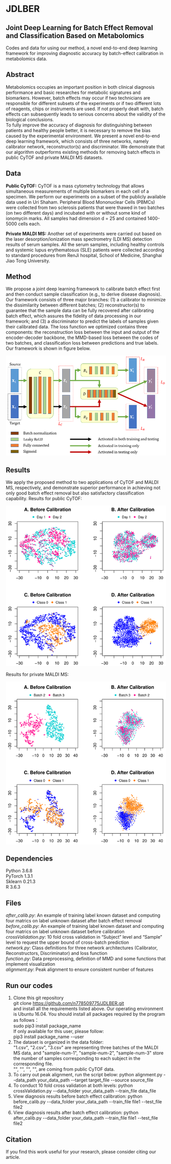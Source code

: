 # JDLBER
## Joint Deep Learning for Batch Effect Removal and Classification Based on Metabolomics

Codes and data for using our method, a novel end-to-end deep learning framework for improving diagnostic accuracy by batch-effect calibration in metabolomics data.

## Abstract
Metabolomics occupies an important position in both clinical diagnosis performance and basic researches for metabolic signatures and biomarkers. However, batch effects may occur if two technicians are responsible for different subsets of the experiments or if two different lots of reagents, chips or instruments are used. If not properly dealt with, batch effects can subsequently leads to serious concerns about the validity of the biological conclusions.<br />
To fully improve the accuracy of diagnosis for distinguishing between patients and healthy people better, it is necessary to remove the bias caused by the experimental environment. We present a novel end-to-end deep learning framework, which consists of three networks, namely calibrator network, reconstructor(s) and discriminator. We demonstrate that our algorithm outperforms existing methods for removing batch effects in public CyTOF and private MALDI MS datasets.

## Data
**Public CyTOF:** CyTOF is a mass cytometry technology that allows simultaneous measurements of multiple biomarkers in each cell of a specimen. We perform our experiments on a subset of the publicly available data used in Uri Shaham. Peripheral Blood Mononuclear Cells (PBMCs) were collected from two sclerosis patients that were thawed in two batches (on two different days) and incubated with or without some kind of ionomycin marks. All samples had dimension d = 25 and contained 1400-5000 cells each. 

**Private MALDI MS:** Another set of experiments were carried out based on the laser desorption/ionization mass spectrometry (LDI MS) detection results of serum samples. All the serum samples, including healthy controls and systemic lupus erythematosus (SLE) patients were collected according to standard procedures from RenJi hospital, School of Medicine, Shanghai Jiao Tong University. 

## Method
We propose a joint deep learning framework to calibrate batch effect first and then conduct sample classification (e.g., to derive disease diagnosis). Our framework consists of three major branches: (1) a calibrator to minimize the dissimilarity between different batches; (2) reconstructor(s) to guarantee that the sample data can be fully recovered after calibrating batch effect, which assures the fidelity of data processing in our framework; and (3) a discriminator to predict the labels of samples given their calibrated data. The loss function we optimized contains three components: the reconstruction loss between the input and output of the encoder-decoder backbone, the MMD-based loss between the codes of two batches, and classification loss between predictions and true labels. Our framework is shown in figure below.

![](illustration/network.png)

## Results
We apply the proposed method to two applications of CyTOF and MALDI MS, respectively, and demonstrate superior performance in achieving not only good batch effect removal but also satisfactory classification capability. 
Results for public CyTOF: 

![](illustration/CyTOF.png)

Results for private MALDI MS:

![](illustration/MALDI-MS.png)

## Dependencies
Python 3.6.8<br />
PyTorch 1.3.1<br />
Sklearn 0.21.3<br />
R 3.6.3<br />

## Files
*after_calib.py*: An example of training label known dataset and computing four matrics on label unknown dataset after batch effect removal<br />
*before_calib.py*: An example of training label known dataset and computing four matrics on label unknown dataset before calibration<br />
*crossValidation.py*: 10 fold cross validation in “Subject” level and “Sample” level to request the upper bound of cross-batch prediction<br />
*network.py*: Class definitions for three network architectures (Calibrator, Reconstructors, Discriminator) and loss function<br />
*function.py*: Data preprocessing, definition of MMD and some functions that implement visualization<br />
*alignment.py*: Peak alignment to ensure consistent number of features<br />

## Run our codes
1. Clone this git repository<br />
   git clone https://github.com/n778509775/JDLBER.git<br />
   and install all the requirements listed above. Our operating environment is Ubuntu 16.04. You should install all packages required by the program as follows：<br />
   sudo pip3 install package_name<br />
   If only available for this user, please follow:<br />
   pip3 install package_name --user<br />
2. The dataset is organized in the data folder:<br />
   "1.csv", "2.csv", "3.csv" are representing three batches of the MALDI MS data, and "sample-num-1", "sample-num-2", "sample-num-3" store the number of samples corresponding to    each subject in the corresponding file.<br />
   "", "", "", "", are coming from public CyTOF data. 
1. To carry out peak alignment, run the script below:
 	python alignment.py --data_path your_data_path --target target_file --source source_file
2. To conduct 10 fold cross validation at both levels:
    python crossValidation.py --data_folder your_data_path --train_file data_file  
3. View diagnosis results before batch effect calibration:
   python before_calib.py --data_folder your_data_path --train_file file1 --test_file file2 
4. View diagnosis results after batch effect calibration:
 python after_calib.py --data_folder your_data_path --train_file file1 --test_file file2 

## Citation
If you find this work useful for your research, please consider citing our article.
